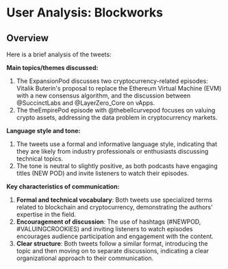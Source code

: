 # User Analysis: Blockworks

## Overview

Here is a brief analysis of the tweets:

**Main topics/themes discussed:**

1. The ExpansionPod discusses two cryptocurrency-related episodes: Vitalik Buterin's proposal to replace the Ethereum Virtual Machine (EVM) with a new consensus algorithm, and the discussion between @SuccinctLabs and @LayerZero_Core on vApps.
2. The theEmpirePod episode with @thebellcurvepod focuses on valuing crypto assets, addressing the data problem in cryptocurrency markets.

**Language style and tone:**

1. The tweets use a formal and informative language style, indicating that they are likely from industry professionals or enthusiasts discussing technical topics.
2. The tone is neutral to slightly positive, as both podcasts have engaging titles (NEW POD) and invite listeners to watch their episodes.

**Key characteristics of communication:**

1. **Formal and technical vocabulary**: Both tweets use specialized terms related to blockchain and cryptocurrency, demonstrating the authors' expertise in the field.
2. **Encouragement of discussion**: The use of hashtags (#NEWPOD, #VALUINGCROOKIES) and inviting listeners to watch episodes encourages audience participation and engagement with the content.
3. **Clear structure**: Both tweets follow a similar format, introducing the topic and then moving on to separate discussions, indicating a clear organizational approach to their communication.